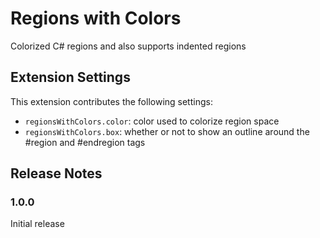 # Regions with Colors

Colorized C# regions and also supports indented regions

## Extension Settings

This extension contributes the following settings:

* `regionsWithColors.color`: color used to colorize region space
* `regionsWithColors.box`: whether or not to show an outline around the #region and #endregion tags

## Release Notes

### 1.0.0

Initial release